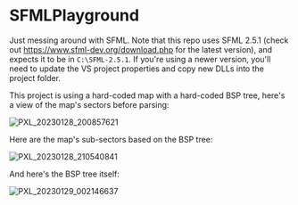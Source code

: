 # SFMLPlayground
Just messing around with SFML. Note that this repo uses SFML 2.5.1 (check out https://www.sfml-dev.org/download.php for the latest version), and expects it to be in `C:\SFML-2.5.1`. If you're using a newer version, you'll need to update the VS project properties and copy new DLLs into the project folder.

This project is using a hard-coded map with a hard-coded BSP tree, here's a view of the map's sectors before parsing:

![PXL_20230128_200857621](https://user-images.githubusercontent.com/2153171/215298001-a72d94dd-efe5-4935-9c34-bbb89800e88b.jpg)

Here are the map's sub-sectors based on the BSP tree:

![PXL_20230128_210540841](https://user-images.githubusercontent.com/2153171/215298034-b9ac10a4-d02f-4874-859f-18de6639ddd8.jpg)

And here's the BSP tree itself:

![PXL_20230129_002146637](https://user-images.githubusercontent.com/2153171/215298049-35518af8-bf46-4855-a7bf-c86e5c6c4cc4.jpg)
